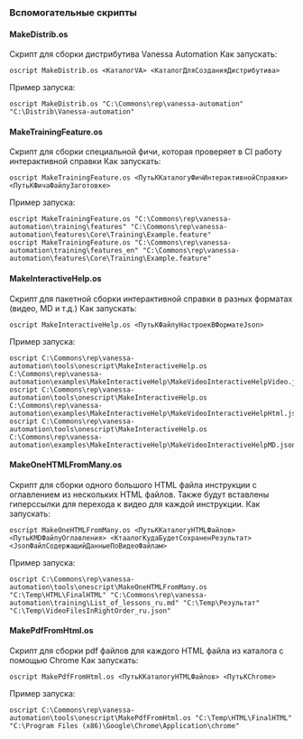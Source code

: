 ### Вспомогательные скрипты

#### MakeDistrib.os

Скрипт для сборки дистрибутива Vanessa Automation
Как запускать:
```
oscript MakeDistrib.os <КаталогVA> <КаталогДляСозданияДистрибутива>
```
Пример запуска:
```
oscript MakeDistrib.os "C:\Commons\rep\vanessa-automation" "C:\Distrib\Vanessa-automation"
```


#### MakeTrainingFeature.os

Скрипт для сборки специальной фичи, которая проверяет в CI работу интерактивной справки
Как запускать:
```
oscript MakeTrainingFeature.os <ПутьККаталогуФичИнтерактивнойСправки> <ПутьКФичаФайлуЗаготовке>
```
Пример запуска:
```
oscript MakeTrainingFeature.os "C:\Commons\rep\vanessa-automation\training\features" "C:\Commons\rep\vanessa-automation\features\Core\Training\Example.feature"
oscript MakeTrainingFeature.os "C:\Commons\rep\vanessa-automation\training\features_en" "C:\Commons\rep\vanessa-automation\features\Core\Training\Example.feature"
```


#### MakeInteractiveHelp.os

Скрипт для пакетной сборки интерактивной справки в разных форматах (видео, MD и т.д.)
Как запускать:
```
oscript MakeInteractiveHelp.os <ПутьКФайлуНастроекВФорматеJson>
```
Пример запуска:
```
oscript C:\Commons\rep\vanessa-automation\tools\onescript\MakeInteractiveHelp.os C:\Commons\rep\vanessa-automation\examples\MakeInteractiveHelp\MakeVideoInteractiveHelpVideo.json
oscript C:\Commons\rep\vanessa-automation\tools\onescript\MakeInteractiveHelp.os C:\Commons\rep\vanessa-automation\examples\MakeInteractiveHelp\MakeVideoInteractiveHelpHtml.json
oscript C:\Commons\rep\vanessa-automation\tools\onescript\MakeInteractiveHelp.os C:\Commons\rep\vanessa-automation\examples\MakeInteractiveHelp\MakeVideoInteractiveHelpMD.json
```

#### MakeOneHTMLFromMany.os

Скрипт для сборки одного большого HTML файла инструкции с оглавлением из нескольких HTML файлов. Также будут вставлены гиперссылки для перехода к видео для каждой инструкции.
Как запускать:
```
oscript MakeOneHTMLFromMany.os <ПутьККаталогуHTMLФайлов> <ПутьКMDФайлуОглавления> <КтаалогКудаБудетСохраненРезультат> <JsonФайлСодержащийДанныеПоВидеоФайлам>
```
Пример запуска:
```
oscript C:\Commons\rep\vanessa-automation\tools\onescript\MakeOneHTMLFromMany.os "C:\Temp\HTML\FinalHTML" "C:\Commons\rep\vanessa-automation\training\List_of_lessons_ru.md" "C:\Temp\Результат" "C:\Temp\VideoFilesInRightOrder_ru.json"
```

#### MakePdfFromHtml.os

Скрипт для сборки pdf файлов для каждого HTML файла из каталога с помощью Chrome
Как запускать:
```
oscript MakePdfFromHtml.os <ПутьККаталогуHTMLФайлов> <ПутьКChrome>
```
Пример запуска:
```
oscript C:\Commons\rep\vanessa-automation\tools\onescript\MakePdfFromHtml.os "C:\Temp\HTML\FinalHTML" "C:\Program Files (x86)\Google\Chrome\Application\chrome"
```
